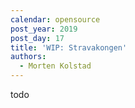 ```yaml
---
calendar: opensource
post_year: 2019
post_day: 17
title: 'WIP: Stravakongen'
authors:
  - Morten Kolstad
---
```

todo
